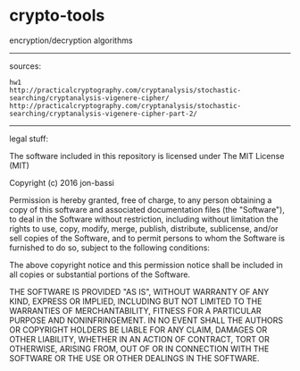 # crypto-tools
encryption/decryption algorithms
_____________________________________

sources:

    hw1
    http://practicalcryptography.com/cryptanalysis/stochastic-searching/cryptanalysis-vigenere-cipher/
    http://practicalcryptography.com/cryptanalysis/stochastic-searching/cryptanalysis-vigenere-cipher-part-2/

___________

legal stuff:

The software included in this repository is licensed under The MIT License (MIT)

Copyright (c) 2016 jon-bassi

Permission is hereby granted, free of charge, to any person obtaining a copy
of this software and associated documentation files (the "Software"), to deal
in the Software without restriction, including without limitation the rights
to use, copy, modify, merge, publish, distribute, sublicense, and/or sell
copies of the Software, and to permit persons to whom the Software is
furnished to do so, subject to the following conditions:

The above copyright notice and this permission notice shall be included in all
copies or substantial portions of the Software.

THE SOFTWARE IS PROVIDED "AS IS", WITHOUT WARRANTY OF ANY KIND, EXPRESS OR
IMPLIED, INCLUDING BUT NOT LIMITED TO THE WARRANTIES OF MERCHANTABILITY,
FITNESS FOR A PARTICULAR PURPOSE AND NONINFRINGEMENT. IN NO EVENT SHALL THE
AUTHORS OR COPYRIGHT HOLDERS BE LIABLE FOR ANY CLAIM, DAMAGES OR OTHER
LIABILITY, WHETHER IN AN ACTION OF CONTRACT, TORT OR OTHERWISE, ARISING FROM,
OUT OF OR IN CONNECTION WITH THE SOFTWARE OR THE USE OR OTHER DEALINGS IN THE
SOFTWARE.
